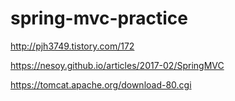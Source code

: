 # spring-mvc-practice

http://pjh3749.tistory.com/172

https://nesoy.github.io/articles/2017-02/SpringMVC

https://tomcat.apache.org/download-80.cgi

